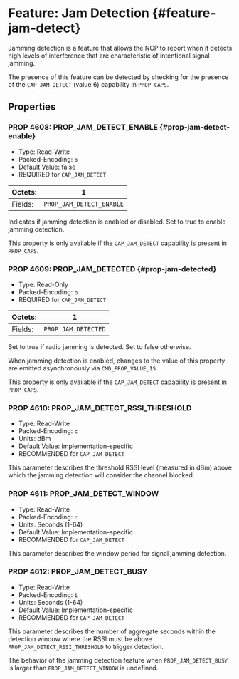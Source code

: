 # Feature: Jam Detection {#feature-jam-detect}

Jamming detection is a feature that allows the NCP to report when it
detects high levels of interference that are characteristic of intentional
signal jamming.

The presence of this feature can be detected by checking for the
presence of the `CAP_JAM_DETECT` (value 6) capability in `PROP_CAPS`.

## Properties

### PROP 4608: PROP_JAM_DETECT_ENABLE {#prop-jam-detect-enable}

* Type: Read-Write
* Packed-Encoding: `b`
* Default Value: false
* REQUIRED for `CAP_JAM_DETECT`

Octets: |       1
--------|-----------------
Fields: | `PROP_JAM_DETECT_ENABLE`

Indicates if jamming detection is enabled or disabled. Set to true
to enable jamming detection.

This property is only available if the `CAP_JAM_DETECT`
capability is present in `PROP_CAPS`.

### PROP 4609: PROP_JAM_DETECTED {#prop-jam-detected}

* Type: Read-Only
* Packed-Encoding: `b`
* REQUIRED for `CAP_JAM_DETECT`

Octets: |       1
--------|-----------------
Fields: | `PROP_JAM_DETECTED`

Set to true if radio jamming is detected. Set to false otherwise.

When jamming detection is enabled, changes to the value of this
property are emitted asynchronously via `CMD_PROP_VALUE_IS`.

This property is only available if the `CAP_JAM_DETECT`
capability is present in `PROP_CAPS`.

### PROP 4610: PROP_JAM_DETECT_RSSI_THRESHOLD

* Type: Read-Write
* Packed-Encoding: `c`
* Units: dBm
* Default Value: Implementation-specific
* RECOMMENDED for `CAP_JAM_DETECT`

This parameter describes the threshold RSSI level (measured in
dBm) above which the jamming detection will consider the
channel blocked.

### PROP 4611: PROP_JAM_DETECT_WINDOW

* Type: Read-Write
* Packed-Encoding: `c`
* Units: Seconds (1-64)
* Default Value: Implementation-specific
* RECOMMENDED for `CAP_JAM_DETECT`

This parameter describes the window period for signal jamming
detection.

### PROP 4612: PROP_JAM_DETECT_BUSY

* Type: Read-Write
* Packed-Encoding: `i`
* Units: Seconds (1-64)
* Default Value: Implementation-specific
* RECOMMENDED for `CAP_JAM_DETECT`

This parameter describes the number of aggregate seconds within
the detection window where the RSSI must be above
`PROP_JAM_DETECT_RSSI_THRESHOLD` to trigger detection.

The behavior of the jamming detection feature when `PROP_JAM_DETECT_BUSY`
is larger than `PROP_JAM_DETECT_WINDOW` is undefined.
